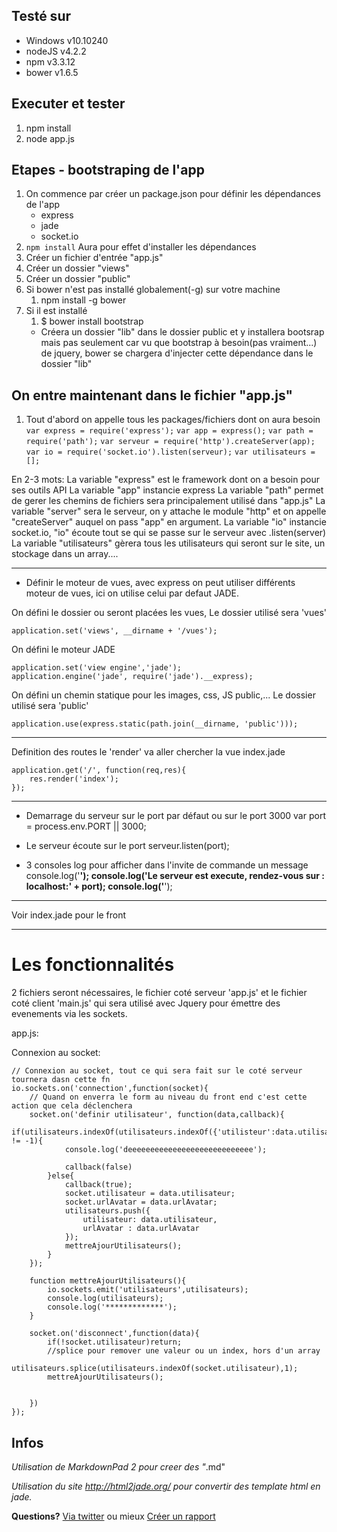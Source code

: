 ## Testé sur ##
- Windows v10.10240
- nodeJS v4.2.2
- npm v3.3.12
- bower v1.6.5

## Executer et tester ##
1. npm install
2. node app.js

## Etapes - bootstraping de l'app ##

1. On commence par créer un package.json pour définir les dépendances de l'app
	- express
	- jade
	- socket.io
2. `npm install` Aura pour effet d'installer les dépendances
3. Créer un fichier d'entrée "app.js"
4. Créer un dossier "views"
5. Créer un dossier "public"
6. Si bower n'est pas installé globalement(-g) sur votre machine 
	1. npm install -g bower
7. Si il est installé
	1. $ bower install bootstrap
	- Créera un dossier "lib" dans le dossier public et y installera bootsrap mais pas seulement car vu que bootstrap à besoin(pas vraiment...) de jquery, bower se chargera d'injecter cette dépendance dans le dossier "lib"

## On entre maintenant dans le fichier "app.js" ##
1. Tout d'abord on appelle tous les packages/fichiers dont on aura besoin
	 `var express = require('express');`
	 `var app = express();`
	 `var path = require('path');`
	 `var serveur = require('http').createServer(app);`
	 `var io = require('socket.io').listen(serveur);`
	 `var utilisateurs = [];`

En 2-3 mots:
La variable "express" est le framework dont on a besoin pour ses outils API
La variable "app" instancie express
La variable "path" permet de gerer les chemins de fichiers sera principalement utilisé dans "app.js"
La variable "server" sera le serveur, on y attache le module "http" et on appelle "createServer" auquel on pass "app" en argument.
La variable "io" instancie socket.io, "io" écoute tout se qui se passe sur le serveur avec .listen(server)
La variable "utilisateurs" gèrera tous les utilisateurs qui seront sur le site, un stockage dans un array....

----------



- Définir le moteur de vues, avec express on peut utiliser différents moteur de vues, ici on utilise celui par defaut JADE.

On défini le dossier ou seront placées les vues, Le dossier utilisé sera 'vues'

    application.set('views', __dirname + '/vues');

On défini le moteur JADE

    application.set('view engine','jade');
    application.engine('jade', require('jade').__express);


On défini un chemin statique pour les images, css, JS public,... Le dossier utilisé sera 'public'

    application.use(express.static(path.join(__dirname, 'public')));

----------
Definition des routes 
le 'render' va aller chercher la vue index.jade

    application.get('/', function(req,res){
    	res.render('index');
    });

----------

- Demarrage du serveur sur le port par défaut ou sur le port 3000
var port = process.env.PORT || 3000;

- Le serveur écoute sur le port
serveur.listen(port);

- 3 consoles log pour afficher dans l'invite de commande un message
console.log('************************************************************');
console.log('Le serveur est execute, rendez-vous sur : localhost:' + port);
console.log('************************************************************');

----------
Voir index.jade pour le front

----------


# Les fonctionnalités #
2 fichiers seront nécessaires, le fichier coté serveur 'app.js' et le fichier coté client 'main.js' qui sera utilisé avec Jquery pour émettre des evenements via les sockets.

app.js:

Connexion au socket:

    // Connexion au socket, tout ce qui sera fait sur le coté serveur tournera dasn cette fn
    io.sockets.on('connection',function(socket){
		// Quand on enverra le form au niveau du front end c'est cette action que cela déclenchera
    	socket.on('definir utilisateur', function(data,callback){
    		if(utilisateurs.indexOf(utilisateurs.indexOf({'utilisteur':data.utilisateur})) != -1){
    			console.log('deeeeeeeeeeeeeeeeeeeeeeeeeeee');
    
    			callback(false)
    		}else{
    			callback(true);
    			socket.utilisateur = data.utilisateur;
    			socket.urlAvatar = data.urlAvatar;
    			utilisateurs.push({
    				utilisateur: data.utilisateur,
    				urlAvatar : data.urlAvatar
    			});
    			mettreAjourUtilisateurs();
    		}
    	});
    
    	function mettreAjourUtilisateurs(){
    		io.sockets.emit('utilisateurs',utilisateurs);
    		console.log(utilisateurs);
    		console.log('*************');
    	}
    
    	socket.on('disconnect',function(data){
    		if(!socket.utilisateur)return;
    		//splice pour remover une valeur ou un index, hors d'un array
    		utilisateurs.splice(utilisateurs.indexOf(socket.utilisateur),1);
    		mettreAjourUtilisateurs();
    
    
    	})
    });
    















## Infos ##
*Utilisation de MarkdownPad 2 pour creer des "*.md"

*Utilisation du site http://html2jade.org/ pour convertir des template html en jade.*

**Questions?** [Via twitter](https://twitter.com/Marcpowo) ou mieux [Créer un rapport](https://github.com/powolnymarcel/siteExpressReparationPC/issues)
